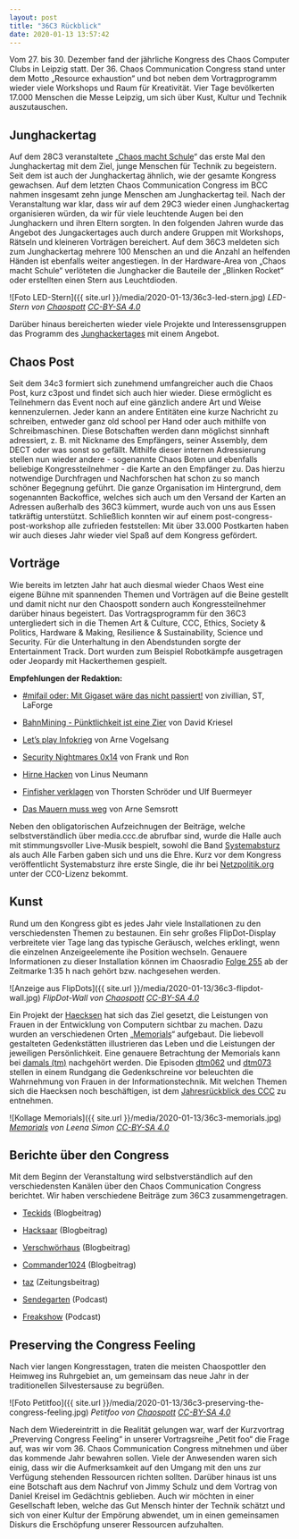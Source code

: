 ```yaml
---
layout: post
title: "36C3 Rückblick"
date: 2020-01-13 13:57:42
---
```


Vom 27. bis 30. Dezember fand der jährliche Kongress des Chaos Computer Clubs in Leipzig statt. Der 36. Chaos Communication Congress stand unter dem Motto „Resource exhaustion“ und bot neben dem Vortragprogramm wieder viele Workshops und Raum für Kreativität. Vier Tage bevölkerten 17.000 Menschen die Messe Leipzig, um sich über Kust, Kultur und Technik auszutauschen.

## Junghackertag

Auf dem 28C3 veranstaltete „[Chaos macht Schule](https://www.ccc.de/schule)“ das erste Mal den Junghackertag mit dem Ziel, junge Menschen für Technik zu begeistern. Seit dem ist auch der Junghackertag ähnlich, wie der gesamte Kongress gewachsen. Auf dem letzten Chaos Communication Congress im BCC nahmen insgesamt zehn junge Menschen am Junghackertag teil. Nach der Veranstaltung war klar, dass wir auf dem 29C3 wieder einen Junghackertag organisieren würden, da wir für viele leuchtende Augen bei den Junghackern und ihren Eltern sorgten. In den folgenden Jahren wurde das Angebot des Jungackertages auch durch andere Gruppen mit Workshops, Rätseln und kleineren Vorträgen bereichert. Auf dem 36C3 meldeten sich zum Junghackertag mehrere 100 Menschen an und die Anzahl an helfenden Händen ist ebenfalls weiter angestiegen. In der Hardware-Area von „Chaos macht Schule“ verlöteten die Junghacker die Bauteile der „Blinken Rocket“ oder erstellten einen Stern aus Leuchtdioden.

![Foto LED-Stern]({{ site.url }}/media/2020-01-13/36c3-led-stern.jpg)
*LED-Stern von [Chaospott](https://chaospott.de) [CC-BY-SA 4.0](https://creativecommons.org/licenses/by-sa/4.0/)*

Darüber hinaus bereicherten wieder viele Projekte und Interessensgruppen das Programm des [Junghackertages](https://events.ccc.de/congress/2019/wiki/index.php/Projects:Junghackertag) mit einem Angebot.

## Chaos Post

Seit dem 34c3 formiert sich zunehmend umfangreicher auch die Chaos Post, kurz c3post und findet sich auch hier wieder. Diese ermöglicht es Teilnehmern das Event noch auf eine gänzlich andere Art und Weise kennenzulernen. Jeder kann an andere Entitäten eine kurze Nachricht zu schreiben, entweder ganz old school per Hand oder auch mithilfe von Schreibmaschinen. Diese Botschaften werden dann möglichst sinnhaft adressiert, z. B. mit Nickname des Empfängers, seiner Assembly, dem DECT oder was sonst so gefällt. Mithilfe dieser internen Adressierung stellen nun wieder andere - sogenannte Chaos Boten und ebenfalls beliebige Kongressteilnehmer - die Karte an den Empfänger zu. Das hierzu notwendige Durchfragen und Nachforschen hat schon zu so manch schöner Begegnung geführt.
Die ganze Organisation im Hintergrund, dem sogenannten Backoffice, welches sich auch um den Versand der Karten an Adressen außerhalb des 36C3 kümmert, wurde auch von uns aus Essen tatkräftig unterstützt. Schließlich konnten wir auf einem post-congress-post-workshop alle zufrieden feststellen: Mit über 33.000 Postkarten haben wir auch dieses Jahr wieder viel Spaß auf dem Kongress gefördert.

## Vorträge

Wie bereits im letzten Jahr hat auch diesmal wieder Chaos West eine eigene Bühne mit spannenden Themen und Vorträgen auf die Beine gestellt und damit nicht nur den Chaospott sondern auch Kongressteilnehmer darüber hinaus begeistert. Das Vortragsprogramm für den 36C3 untergliedert sich in die Themen Art & Culture, CCC, Ethics, Society & Politics, Hardware & Making, Resilience & Sustainability, Science und Security. Für die Unterhaltung in den Abendstunden sorgte der Entertainment Track. Dort wurden zum Beispiel Robotkämpfe ausgetragen oder Jeopardy mit Hackerthemen gespielt.

**Empfehlungen der Redaktion:**

* [#mifail oder: Mit Gigaset wäre das nicht passiert!](https://media.ccc.de/v/36c3-10576-mifail_oder_mit_gigaset_ware_das_nicht_passiert) von zivillian, ST, LaForge

* [BahnMining - Pünktlichkeit ist eine Zier](https://media.ccc.de/v/36c3-10652-bahnmining_-_punktlichkeit_ist_eine_zier) von David Kriesel

* [Let’s play Infokrieg](https://media.ccc.de/v/36c3-10639-let_s_play_infokrieg) von Arne Vogelsang

* [Security Nightmares 0x14](https://media.ccc.de/v/36c3-11164-security_nightmares_0x14) von Frank und Ron

* [Hirne Hacken](https://media.ccc.de/v/36c3-11175-hirne_hacken) von Linus Neumann

* [Finfisher verklagen](https://media.ccc.de/v/36c3-11217-finfisher_verklagen) von Thorsten Schröder und Ulf Buermeyer

* [Das Mauern muss weg](https://media.ccc.de/v/36c3-10496-das_mauern_muss_weg) von Arne Semsrott

Neben den obligatorischen Aufzeichnugen der Beiträge, welche selbstverständlich über media.ccc.de abrufbar sind, wurde die Halle auch mit stimmungsvoller Live-Musik bespielt, sowohl die Band [Systemabsturz](https://twitter.com/system_absturz) als auch Alle Farben gaben sich und uns die Ehre. Kurz vor dem Kongress veröffentlicht Systemabsturz ihre erste Single, die ihr bei [Netzpolitik.org](https://netzpolitik.org/2019/die-erste-single-von-systemabsturz-verdaechtig) unter der CC0-Lizenz bekommt.

## Kunst

Rund um den Kongress gibt es jedes Jahr viele Installationen zu den verschiedensten Themen zu bestaunen. Ein sehr großes FlipDot-Display verbreitete vier Tage lang das typische Geräusch, welches erklingt, wenn die einzelnen Anzeigeelemente ihe Position wechseln. Genauere Informationen zu dieser Installation können im Chaosradio [Folge 255](https://media.ccc.de/v/36c3-117-chaosradio-255#t=5720) ab der Zeitmarke 1:35 h nach gehört bzw. nachgesehen werden.

![Anzeige aus FlipDots]({{ site.url }}/media/2020-01-13/36c3-flipdot-wall.jpg)
*FlipDot-Wall von [Chaospott](https://chaospott.de) [CC-BY-SA 4.0](https://creativecommons.org/licenses/by-sa/4.0/)*

Ein Projekt der [Haecksen](https://www.haecksen.org/) hat sich das Ziel gesetzt, die Leistungen von Frauen in der Entwicklung von Computern sichtbar zu machen. Dazu wurden an verschiedenen Orten „[Memorials](https://www.haecksen.org/memorials/)“ aufgebaut. Die liebevoll gestalteten Gedenkstätten illustrieren das Leben und die Leistungen der jeweiligen Persönlichkeit. Eine genauere Betrachtung der Memorials kann bei [damals (tm)](https://damals-tm-podcast.de/) nachgehört werden. Die Episoden [dtm062](https://damals-tm-podcast.de/index.php/2019/01/23/dtm062_haecksen/) und [dtm073](https://damals-tm-podcast.de/index.php/2020/01/19/dtm073_haecksen_ii/) stellen in einem Rundgang die Gedenkschreine vor beleuchten die Wahrnehmung von Frauen in der Informationstechnik. Mit welchen Themen sich die Haecksen noch beschäftigen, ist dem [Jahresrückblick des CCC](https://media.ccc.de/v/36c3-11225-der_dezentrale_jahresruckblick_des_ccc#t=1409) zu entnehmen.

![Kollage Memorials]({{ site.url }}/media/2020-01-13/36c3-memorials.jpg)
*[Memorials](https://www.haecksen.org/wp-content/uploads/2019/09/Collage-Memorial5-1024x768.jpg) von Leena Simon [CC-BY-SA 4.0](https://creativecommons.org/licenses/by-sa/4.0/)*

## Berichte über den Congress

Mit dem Beginn der Veranstaltung wird selbstverständlich auf den verschiedensten Kanälen über den Chaos Communication Congress berichtet. Wir haben verschiedene Beiträge zum 36C3 zusammengetragen.

* [Teckids](https://www.teckids.org/de/neuigkeiten/2020/01/09/hacknfun-x-mas-edition-2019/) (Blogbeitrag)

* [Hacksaar](https://www.hacksaar.de/aachen-an-der-saar-auf-dem-36c3/) (Blogbeitrag)

* [Verschwörhaus](https://verschwoerhaus.de/resource-exhaustion-wir-waren-auf-dem-36c3/) (Blogbeitrag)

* [Commander1024](https://www.commander1024.de/wordpress/2020/01/co2-neutral-zum-36c3/) (Blogbeitrag)

* [taz](https://taz.de/Mit-Kind-auf-dem-36C3/!5648807/) (Zeitungsbeitrag)

* [Sendegarten](https://www.sendegarten.de/2019/12/29/seg091-36c3-tag-2/) (Podcast)

* [Freakshow](https://freakshow.fm/fs245-lazy-letty?t=1%3A23%3A54) (Podcast)

## Preserving the Congress Feeling

Nach vier langen Kongresstagen, traten die meisten Chaospottler den Heimweg ins Ruhrgebiet an, um gemeinsam das neue Jahr in der traditionellen Silvestersause zu begrüßen.

![Foto Petitfoo]({{ site.url }}/media/2020-01-13/36c3-preserving-the-congress-feeling.jpg)
*Petitfoo von [Chaospott](https://chaospott.de) [CC-BY-SA 4.0](https://creativecommons.org/licenses/by-sa/4.0/)*

Nach dem Wiedereintritt in die Realität gelungen war, warf der Kurzvortrag „Preverving Congress Feeling“ in unserer Vortragsreihe „Petit foo“ die Frage auf, was wir vom 36. Chaos Communication Congress mitnehmen und über das kommende Jahr bewahren sollen. Viele der Anwesenden waren sich einig, dass wir die Aufmerksamkeit auf den Umgang mit den uns zur Verfügung stehenden Ressourcen richten sollten. Darüber hinaus ist uns eine Botschaft aus dem Nachruf von Jimmy Schulz und dem Vortrag von Daniel Kreisel im Gedächtnis geblieben. Auch wir möchten in einer Gesellschaft leben, welche das Gut Mensch hinter der Technik schätzt und sich von einer Kultur der Empörung abwendet, um in einen gemeinsamen Diskurs die Erschöpfung unserer Ressourcen aufzuhalten.
